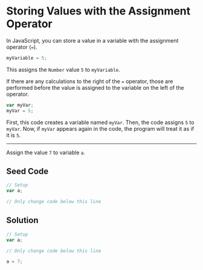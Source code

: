 # Storing Values with the Assignment Operator

In JavaScript, you can store a value in a variable with the assignment operator (`=`).

```javascript
myVariable = 5;
```

This assigns the `Number` value `5` to `myVariable`.

If there are any calculations to the right of the `=` operator, those are performed before the value is assigned to the variable on the left of the operator.

```javascript
var myVar;
myVar = 5;
```

First, this code creates a variable named `myVar`. Then, the code assigns `5` to `myVar`. Now, if `myVar` appears again in the code, the program will treat it as if it is `5`.

-----

Assign the value `7` to variable `a`.

## Seed Code

```javascript
// Setup
var a;

// Only change code below this line
```

## Solution
```javascript
// Setup
var a;

// Only change code below this line

a = 7;
```